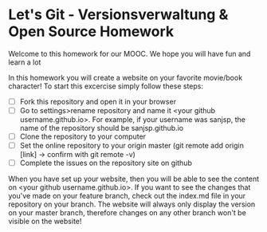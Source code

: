 # Let's Git - Versionsverwaltung & Open Source Homework
Welcome to this homework for our MOOC. We hope you will have fun and learn a lot 

In this homework you will create a website on your favorite movie/book character! To start this excercise simply follow these steps:

- [ ] Fork this repository and open it in your browser
- [ ] Go to settings>rename repository and name it \<your github username.github.io\>. For example, if your username was sanjsp, the name of the repository should be sanjsp.github.io
- [ ] Clone the repository to your computer
- [ ] Set the online repository to your origin master (git remote add origin [link] -> confirm with git remote -v)
- [ ] Complete the issues on the repository site on github

When you have set up your website, then you will be able to see the content on \<your github username.github.io\>. If you want to see the changes that you've made on your feature branch, check out the index.md file in your repository on your branch. The website will always only display the version on your master branch, therefore changes on any other branch won't be visible on the website!
